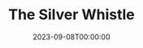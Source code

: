 ---
title: The Silver Whistle
date: 2023-09-08T00:00:00
opening_date: 1950-05-19
closing_date: 1950-05-27
layout: productions
playbill:
Theatre: Theatre Jacksonville
Venue: Little Theatre
cast:
- Detective Shay: Jack Harrell
- Emmet: E.L. Patton, Jr.
- Miss Hoadley: Edna Spindel
- Miss Tripp: Suzanne Pallister
- Mr. Beebe: Don Heebner
- Mr. Cherry: Richard Kaszner
- Mrs. Gross: Carolina Rawls
- Mrs. Hanmer: Jean Heebner
- Mrs. Sampler: Peggy Gift
- Oliver T. Erwenter: Paul Geisenhof
- Reverend Watson: James W. Reed
- The Bishop: Ray Winstead
crew:
- Director: Paul E. Geisenhof
- Light Controls: Natalie Clarke
- Make-up Assistant:
  - Jocelyn Brown
  - Eula Mae Snow
  - Helen List
  - Grace Miles
  - Cornelia Sheftall
  - Jewell Slappey
  - Laurel Barton
  - Barbara Bassett
  - Jay Harder
  - Franklin Adams
  - Hobson Blackmon
- Make-up Chairman: Jane Porter
- Properties Chairman: Margaret Lafferty
- Property Assistant:
  - Edith Price
  - Vonnie Patton
- Scene construction:
  - Larry Zell
  - Bill Gibbs
  - Lee Schultz
  - Carl Fleming
  - Phyllis Fleming
  - L.J. Gift
  - Jim White
  - Dave Salter
  - Byron Parker
  - Natalie Clarke
  - Maudie LeBrun
- Set and Lighting Design: Duke LeBrun
- Set Art Work: Jim White
- Stage Manager:
  - Sue Miller
  - L.J. Gift
- Theatre-front Posters: Jim White
- Wardrobe Assistant:
  - Doris Leonard
  - June Stoy
  - Polly Clendenning
  - Karen O'Shaughnessy
  - Su Hawkins
- Wardrobe Coordinator: Jewett Ashley
orchestra:
---